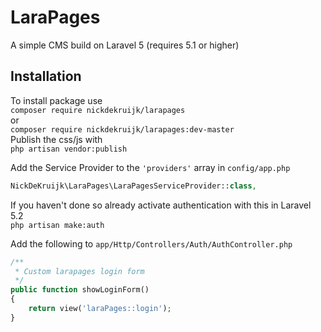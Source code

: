 # LaraPages
A simple CMS build on Laravel 5 (requires 5.1 or higher)

## Installation
To install package use  
`composer require nickdekruijk/larapages`  
or  
`composer require nickdekruijk/larapages:dev-master`  
Publish the css/js with  
`php artisan vendor:publish`  
  
Add the Service Provider to the `'providers'` array in `config/app.php`  
```php
NickDeKruijk\LaraPages\LaraPagesServiceProvider::class,
```
  
If you haven't done so already activate authentication with this in Laravel 5.2  
`php artisan make:auth`  
  
Add the following to `app/Http/Controllers/Auth/AuthController.php`
```php
/**
 * Custom larapages login form
 */
public function showLoginForm()
{
    return view('laraPages::login');
}
```